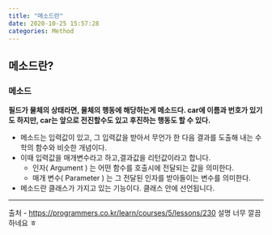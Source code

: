 ```yaml
---
title: "메소드란"
date: 2020-10-25 15:57:28
categories: Method
---
```


## 메소드란?

### 메소드
__필드가 물체의 상태라면, 물체의 행동에 해당하는게 메소드다. car에 이름과 번호가 있기도 하지만, car는 앞으로 전진할수도 있고 후진하는 행동도 할 수 있다.__
- 메소드는 입력값이 있고, 그 입력값을 받아서 무언가 한 다음 결과를 도출해 내는 수학의 함수와 비슷한 개념이다.
- 이때 입력값을 매개변수라고 하고,결과값을 리턴값이라고 합니다.
	- 인자( Argument ) 는 어떤 함수를 호출시에 전달되는 값을 의미한다.
	- 매개 변수( Parameter ) 는 그 전달된 인자를 받아들이는 변수를 의미한다.
- 메소드란 클래스가 가지고 있는 기능이다. 클래스 안에 선언됩니다.

---
출처 - https://programmers.co.kr/learn/courses/5/lessons/230 설명 너무 깔끔하네요 ㅎ